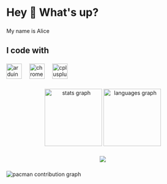 <h1 align="left">Hey 👋 What's up?</h1>

###

<p align="left">My name is Alice</p>

###

<h2 align="left">I code with</h2>

###

<div align="left">
  <img src="https://cdn.jsdelivr.net/gh/devicons/devicon/icons/arduino/arduino-original.svg" height="40" alt="arduino logo"  />
  <img width="12" />
  <img src="https://cdn.jsdelivr.net/gh/devicons/devicon/icons/chrome/chrome-original.svg" height="40" alt="chrome logo"  />
  <img width="12" />
  <img src="https://cdn.jsdelivr.net/gh/devicons/devicon/icons/cplusplus/cplusplus-original.svg" height="40" alt="cplusplus logo"  />
</div>

###

<div align="center">
  <img src="https://github-readme-stats.vercel.app/api?username=A-2013&hide_title=false&hide_rank=false&show_icons=true&include_all_commits=true&count_private=true&disable_animations=false&theme=dracula&locale=en&hide_border=false&order=1" height="150" alt="stats graph"  />
  <img src="https://github-readme-stats.vercel.app/api/top-langs?username=A-2013&locale=en&hide_title=false&layout=compact&card_width=320&langs_count=5&theme=dracula&hide_border=false&order=2" height="150" alt="languages graph"  />
</div>

###

<div align="center">
  <img src="https://profile-counter.glitch.me/A-2013/count.svg?"  />
</div>

###

<picture>
  <source media="(prefers-color-scheme: dark)" srcset="https://raw.githubusercontent.com/A-2013/A-2013/output/pacman-contribution-graph-dark.svg">
  <source media="(prefers-color-scheme: light)" srcset="https://raw.githubusercontent.com/A-2013/A-2013/output/pacman-contribution-graph.svg">
  <img alt="pacman contribution graph" src="https://raw.githubusercontent.com/A-2013/A-2013/output/pacman-contribution-graph.svg">
</picture>

###
